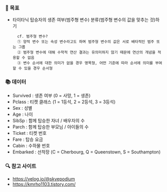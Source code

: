 ### 🎯 목표   
- 타이타닉 탑승자의 생존 여부(범주형 변수) 분류(범주형 변수의 값을 맞추는 것)하기   
     
        cf. 범주형 변수?   
        ① 양적 변수 또는 속성 변수라고도 하며 범주형 변수의 값은 서로 배타적인 범주 또는 그룹      
        ② 범주형 변수에 대해 수학적 연산 결과는 유의미하지 않기 때문에 연산의 개념을 적용할 수 없음   
        ③ 변수 순서에 대한 의미가 없을 경우 명목형, 어떤 기준에 따라 순서에 의미를 부여할 수 있을 경우 순서형      
      
       
### 📚 데이터    
- Survived  : 생존 여부 (0 = 사망, 1 = 생존)      
- Pclass    : 티켓 클래스 (1 = 1등석, 2 = 2등석, 3 = 3등석)      
- Sex       : 성별     
- Age       : 나이   
- SibSp     : 함께 탑승한 자녀 / 배우자의 수      
- Parch     : 함께 탑승한 부모님 / 아이들의 수      
- Ticket    : 티켓 번호      
- Fare      : 탑승 요금       
- Cabin     : 수하물 번호     
- Embarked  : 선착장 (C = Cherbourg, Q = Queenstown, S = Southampton)     
   
          
### 🔍 참고 사이트    
- https://velog.io/@skyepodium       
- https://kmrho1103.tistory.com/